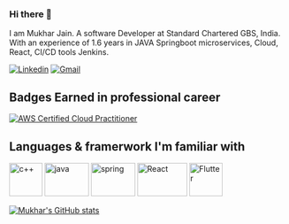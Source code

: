 ### Hi there 👋
I am Mukhar Jain. A software Developer at Standard Chartered GBS, India. With an experience of 1.6 years in JAVA Springboot microservices, Cloud, React, CI/CD tools Jenkins.

[![Linkedin](https://img.shields.io/badge/-Mukhar-0077B5?logo=Linkedin&logoColor=white&link=https://www.linkedin.com/in/Mukhar/)](https://www.linkedin.com/in/Mukhar/)
[![Gmail](https://img.shields.io/badge/-Mukhar_Jain-c14438?logo=Gmail&logoColor=white&link=mailto:mukhar.jain2009@gmail.com)](mailto:mukhar.jain2009@gmail.com)


## Badges Earned in professional career

[![AWS Certified Cloud Practitioner](https://images.credly.com/size/150x150/images/00634f82-b07f-4bbd-a6bb-53de397fc3a6/image.png)](https://www.credly.com/badges/a1b7c852-d1c1-45f6-a05a-c107cad1b965/ "Cybersecurity Fundamentals")

## Languages & framerwork I'm familiar with

 <img src="https://i.redd.it/31b2ii8hchi31.jpg" alt="c++" width="60" height="60" />    <img src="https://static.javatpoint.com/core/images/java-logo1.png" alt="java" width="80" height="60" />   <img src="https://www.logo.wine/a/logo/Spring_Framework/Spring_Framework-Logo.wine.svg" alt="spring" width="80" height="60" />  <img src="https://www.datocms-assets.com/45470/1631110818-logo-react-js.png" alt="React" width="90" height="60" />  <img src="https://logowik.com/content/uploads/images/flutter5786.jpg" alt="Flutter" width="60" height="60" />
<!--
**Mukhar/Mukhar** is a ✨ _special_ ✨ repository because its `README.md` (this file) appears on your GitHub profile.



Here are some ideas to get you started:

- 🔭 I’m currently working on ...
- 🌱 I’m currently learning ...
- 👯 I’m looking to collaborate on ...
- 🤔 I’m looking for help with ...
- 💬 Ask me about ...
- 📫 How to reach me: ...
- 😄 Pronouns: ...
- ⚡ Fun fact: ...
-->
[![Mukhar's GitHub stats](https://github-readme-stats.vercel.app/api?username=Mukhar&show_icons=true&count_private=true&show_icons=true&theme=react)](https://github.com/Mukhar/github-readme-stats)
